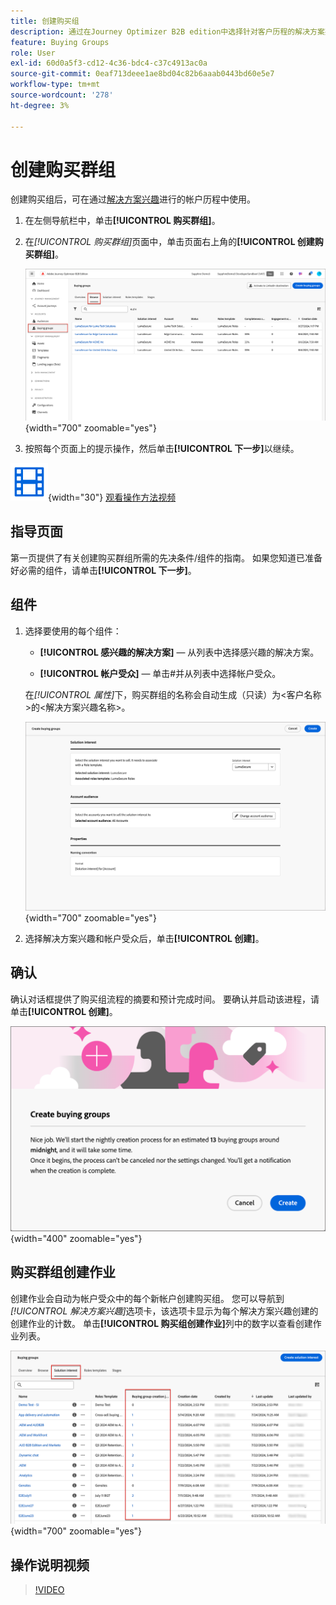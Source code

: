 ```yaml
---
title: 创建购买组
description: 通过在Journey Optimizer B2B edition中选择针对客户历程的解决方案兴趣和客户受众，创建自动购买组。
feature: Buying Groups
role: User
exl-id: 60d0a5f3-cd12-4c36-bdc4-c37c4913ac0a
source-git-commit: 0eaf713deee1ae8bd04c82b6aaab0443bd60e5e7
workflow-type: tm+mt
source-wordcount: '278'
ht-degree: 3%

---
```



# 创建购买群组

创建购买组后，可在通过[解决方案兴趣](./solution-interests.md)进行的帐户历程中使用。

1. 在左侧导航栏中，单击&#x200B;**[!UICONTROL 购买群组]**。

1. 在&#x200B;_[!UICONTROL 购买群组]_&#x200B;页面中，单击页面右上角的&#x200B;**[!UICONTROL 创建购买群组]**。

   ![单击“创建购买群组”](./assets/buying-groups-create.png){width="700" zoomable="yes"}

1. 按照每个页面上的提示操作，然后单击&#x200B;**[!UICONTROL 下一步]**&#x200B;以继续。

![视频](../../assets/do-not-localize/icon-video.svg){width="30"} [观看操作方法视频](#how-to-video)

## 指导页面

第一页提供了有关创建购买群组所需的先决条件/组件的指南。 如果您知道已准备好必需的组件，请单击&#x200B;**[!UICONTROL 下一步]**。

## 组件

1. 选择要使用的每个组件：

   * **[!UICONTROL 感兴趣的解决方案]** — 从列表中选择感兴趣的解决方案。

   * **[!UICONTROL 帐户受众]** — 单击#并从列表中选择帐户受众。

   在&#x200B;_[!UICONTROL 属性]_&#x200B;下，购买群组的名称会自动生成（只读）为&lt;客户名称>的&lt;解决方案兴趣名称>。

   ![单击“创建购买群组”](./assets/buying-groups-create-components.png){width="700" zoomable="yes"}

1. 选择解决方案兴趣和帐户受众后，单击&#x200B;**[!UICONTROL 创建]**。

## 确认

确认对话框提供了购买组流程的摘要和预计完成时间。 要确认并启动该进程，请单击&#x200B;**[!UICONTROL 创建]**。

![创建购买群组确认对话框](./assets/buying-groups-create-confirm.png){width="400" zoomable="yes"}

## 购买群组创建作业

创建作业会自动为帐户受众中的每个新帐户创建购买组。 您可以导航到&#x200B;_[!UICONTROL 解决方案兴趣]_&#x200B;选项卡，该选项卡显示为每个解决方案兴趣创建的创建作业的计数。 单击&#x200B;**[!UICONTROL 购买组创建作业]**&#x200B;列中的数字以查看创建作业列表。

![按解决方案兴趣购买小组工作](./assets/solution-interest-buying-group-jobs.png){width="700" zoomable="yes"}

<!-- Other buying group activities:

Member of buying group.
Assign a member of the buying group.
Remove a member of the buying group. -->

## 操作说明视频

>[!VIDEO](https://video.tv.adobe.com/v/3433081/?learn=on)
